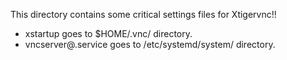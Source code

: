 This directory contains some critical settings files for Xtigervnc!!

- xstartup goes to $HOME/.vnc/ directory.
- vncserver@.service goes to /etc/systemd/system/ directory.

